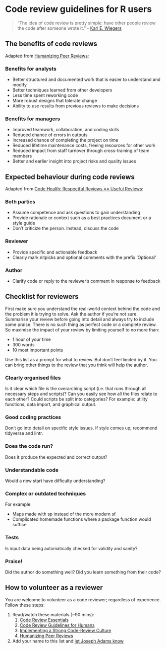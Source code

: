 # Code review guidelines for R users

> “The idea of code review is pretty simple: have other people review the code after someone wrote it.” - [Karl E. Wiegers](https://egoless.tech/code-review-essentials/)

## The benefits of code reviews
Adapted from [Humanizing Peer Reviews](https://web.archive.org/web/20200923160357/https:/www.processimpact.com/articles/humanizing_reviews.pdf):

### Benefits for analysts
* Better structured and documented work that is easier to understand and modify
* Better techniques learned from other developers
* Less time spent reworking code
* More robust designs that tolerate change
* Ability to use results from previous reviews to make decisions

### Benefits for managers
* Improved teamwork, collaboration, and coding skills
* Reduced chance of errors in outputs
* Increased chance of completing the project on time
* Reduced lifetime maintenance costs, freeing resources for other work
* Reduced impact from staff turnover through cross-training of team members
* Better and earlier insight into project risks and quality issues

## Expected behaviour during code reviews
Adapted from [Code Health: Respectful Reviews == Useful Reviews](https://web.archive.org/web/20201106154227/https:/testing.googleblog.com/2019/11/code-health-respectful-reviews-useful.html):

### Both parties
* Assume competence and ask questions to gain understanding
* Provide rationale or context such as a best practices document or a style guide
* Don’t criticize the person. Instead, discuss the code

### Reviewer
* Provide specific and actionable feedback
* Clearly mark nitpicks and optional comments with the prefix ‘Optional’

### Author
* Clarify code or reply to the reviewer’s comment in response to feedback

## Checklist for reviewers
First make sure you understand the real-world context behind the code and the problem it is trying to solve. Ask the author if you’re not sure. Summarise your review before going into detail and always try to include some praise. There is no such thing as perfect code or a complete review. So maximise the impact of your review by limiting yourself to no more than:
* 1 hour of your time
* 300 words
* 10 most important points

Use this list as a prompt for what to review. But don’t feel limited by it. You can bring other things to the review that you think will help the author.

### Clearly organised files
Is it clear which file is the overarching script (i.e. that runs through all necessary steps and scripts)? Can you easily see how all the files relate to each other? Could scripts be split into categories? For example: utility functions, data import, and graphical output.

### Good coding practices
Don’t go into detail on specific style issues. If style comes up, recommend tidyverse and lintr.

### Does the code run?
Does it produce the expected and correct output?

### Understandable code
Would a new start have difficulty understanding?

### Complex or outdated techniques
For example:
* Maps made with sp instead of the more modern sf
* Complicated homemade functions where a package function would suffice 

### Tests
Is input data being automatically checked for validity and sanity?

### Praise!
Did the author do something well?
Did you learn something from their code?

## How to volunteer as a reviewer
You are welcome to volunteer as a code reviewer; regardless of experience. Follow these steps:
1. Read/watch these materials (~90 mins):
    1. [Code Review Essentials](https://egoless.tech/code-review-essentials/)
    1. [Code Review Guidelines for Humans](https://phauer.com/2018/code-review-guidelines/)
    1. [Implementing a Strong Code-Review Culture](https://www.youtube.com/watch?v=PJjmw9TRB7s)
    1. [Humanizing Peer Reviews](https://web.archive.org/web/20200923160357/https:/www.processimpact.com/articles/humanizing_reviews.pdf)
1. Add your name to this list and [let Joseph Adams know](mailto:joseph.adams@nrscotland.gov.uk)
